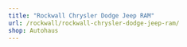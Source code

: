 ```yaml
---
title: "Rockwall Chrysler Dodge Jeep RAM"
url: /rockwall/rockwall-chrysler-dodge-jeep-ram/
shop: Autohaus
---
```

